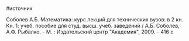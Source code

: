 #источник

Соболев А.Б. Математика: курс лекций для технических вузов: в 2 кн. Кн. 1: учеб. пособие для студ. высш. учеб. заведений / А.Б. Соболев, А.Ф. Рыбалко. - М. : Издательский центр "Академия", 2009. - 416 с